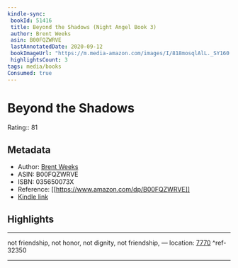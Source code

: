 ```yaml
---
kindle-sync:
 bookId: 51416
 title: Beyond the Shadows (Night Angel Book 3)
 author: Brent Weeks
 asin: B00FQZWRVE
 lastAnnotatedDate: 2020-09-12
 bookImageUrl: "https://m.media-amazon.com/images/I/818mosqlAlL._SY160.jpg"
 highlightsCount: 3
tags: media/books
Consumed: true
---
```

# Beyond the Shadows
Rating:: 81
## Metadata
* Author: [Brent Weeks](https://www.amazon.com/Brent-Weeks/e/B004N1S4QY/ref=dp_byline_cont_ebooks_1)
* ASIN: B00FQZWRVE
* ISBN: 035650073X
* Reference: [[https://www.amazon.com/dp/B00FQZWRVE]]
* [Kindle link](kindle://book?action=open&asin=B00FQZWRVE)

## Highlights

---
not friendship, not honor, not dignity, not friendship, — location: [7770](kindle://book?action=open&asin=B00FQZWRVE&location=7770) ^ref-32350

---
